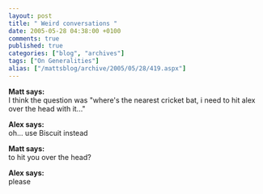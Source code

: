 ```yaml
---
layout: post
title: " Weird conversations "
date: 2005-05-28 04:38:00 +0100
comments: true
published: true
categories: ["blog", "archives"]
tags: ["On Generalities"]
alias: ["/mattsblog/archive/2005/05/28/419.aspx"]
---
```

<!-- more -->

<P><STRONG>Matt says:</STRONG><BR>I think the question was "where's the nearest cricket bat, i need to hit alex over the head with it..." 
 <P><STRONG>Alex says:</STRONG><BR>oh... use Biscuit instead</P>
 <P><STRONG>Matt says:</STRONG><BR>to hit you over the head? </P>
 <P><STRONG>Alex says:</STRONG><BR>please </P> 
